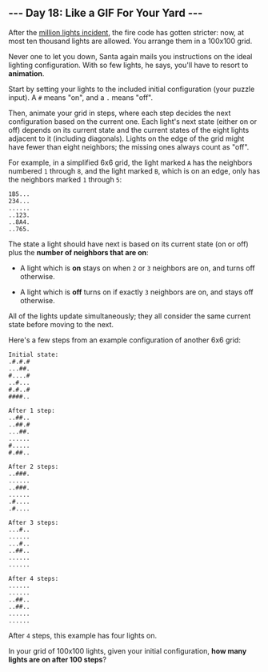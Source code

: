 ## --- Day 18: Like a GIF For Your Yard ---
After the [million lights incident](6), the fire code has gotten stricter: now, at most ten thousand lights<!--- This is an outrage!  We're going to the next town hall meeting. --> are allowed. You arrange them in a 100x100 grid.
 
Never one to let you down, Santa again mails you instructions on the ideal lighting configuration. With so few lights, he says, you'll have to resort to **animation**.
 
Start by setting your lights to the included initial configuration (your puzzle input). A `#` means "on", and a `.` means "off".
 
Then, animate your grid in steps, where each step decides the next configuration based on the current one. Each light's next state (either on or off) depends on its current state and the current states of the eight lights adjacent to it (including diagonals). Lights on the edge of the grid might have fewer than eight neighbors; the missing ones always count as "off".
 
For example, in a simplified 6x6 grid, the light marked `A` has the neighbors numbered `1` through `8`, and the light marked `B`, which is on an edge, only has the neighbors marked `1` through `5`:
 

```
1B5...
234...
......
..123.
..8A4.
..765.
```

 
The state a light should have next is based on its current state (on or off) plus the **number of neighbors that are on**:
 
 
- A light which is **on** stays on when `2` or `3` neighbors are on, and turns off otherwise.
 
- A light which is **off** turns on if exactly `3` neighbors are on, and stays off otherwise.
 
 
All of the lights update simultaneously; they all consider the same current state before moving to the next.
 
Here's a few steps from an example configuration of another 6x6 grid:
 

```
Initial state:
.#.#.#
...##.
#....#
..#...
#.#..#
####..

After 1 step:
..##..
..##.#
...##.
......
#.....
#.##..

After 2 steps:
..###.
......
..###.
......
.#....
.#....

After 3 steps:
...#..
......
...#..
..##..
......
......

After 4 steps:
......
......
..##..
..##..
......
......
```

 
After `4` steps, this example has four lights on.
 
In your grid of 100x100 lights, given your initial configuration, **how many lights are on after 100 steps**?
 
